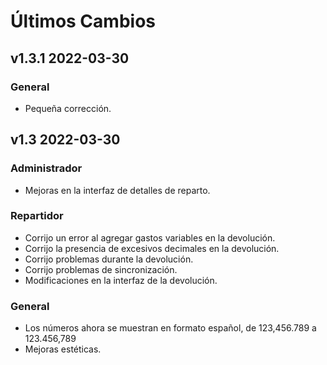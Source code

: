 # Últimos Cambios

<!-- Version start @@ {"version": "v1.3.1", "release": "Fix Release", "shouldCreateRelease": "true"} -->

## v1.3.1 2022-03-30

### General
* Pequeña corrección.
  
  <!-- Version end -->

## v1.3 2022-03-30

### Administrador
* Mejoras en la interfaz de detalles de reparto.
### Repartidor
* Corrijo un error al agregar gastos variables en la devolución.
* Corrijo la presencia de excesivos decimales en la devolución.
* Corrijo problemas durante la devolución.
* Corrijo problemas de sincronización.
* Modificaciones en la interfaz de la devolución.
### General
* Los números ahora se muestran en formato español, de 123,456.789 a 123.456,789 
* Mejoras estéticas. 
